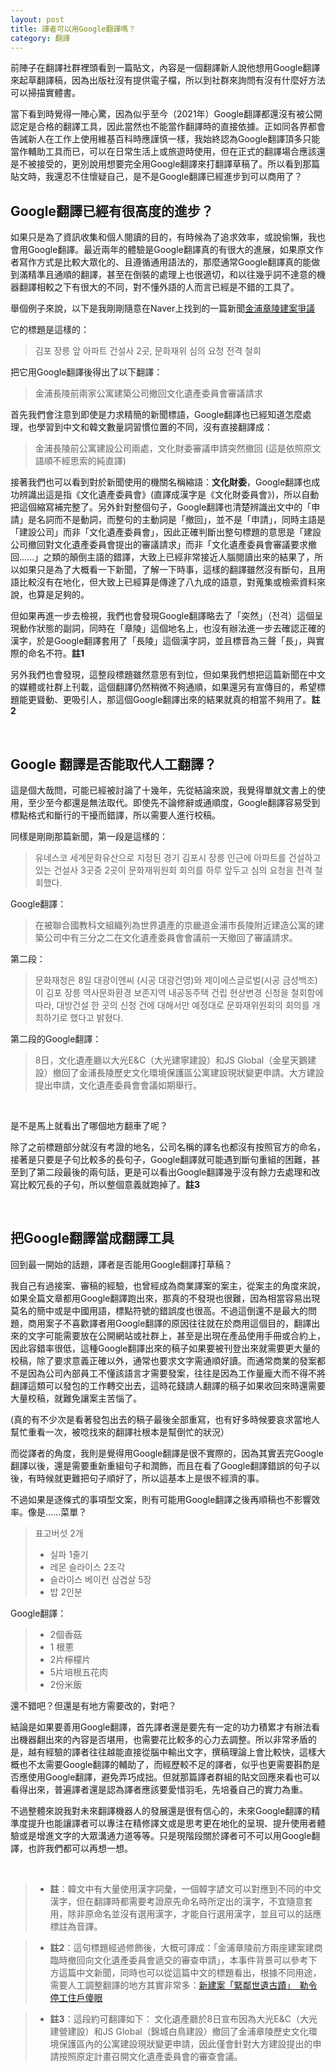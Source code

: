```yaml
---
layout: post
title: 譯者可以用Google翻譯嗎？
category: 翻譯
---
```

前陣子在翻譯社群裡頭看到一篇貼文，內容是一個翻譯新人說他想用Google翻譯來起草翻譯稿，因為出版社沒有提供電子檔，所以到社群來詢問有沒有什麼好方法可以掃描實體書。

當下看到時覺得一陣心驚，因為似乎至今（2021年）Google翻譯都還沒有被公開認定是合格的翻譯工具，因此當然也不能當作翻譯時的直接依據。正如同各界都會告誡新人在工作上使用維基百科時應謹慎一樣，我始終認為Google翻譯頂多只能當作輔助工具而已，可以在日常生活上或旅遊時使用，但在正式的翻譯場合應該還是不被接受的，更別說用想要完全用Google翻譯來打翻譯草稿了。所以看到那篇貼文時，我還忍不住懷疑自己，是不是Google翻譯已經進步到可以商用了？
<br/>

## Google翻譯已經有很高度的進步？

如果只是為了資訊收集和個人閱讀的目的，有時候為了追求效率，或說偷懶，我也會用Google翻譯。最近兩年的體驗是Google翻譯真的有很大的進展，如果原文作者寫作方式是比較大眾化的、且遵循通用語法的，那麼通常Google翻譯真的能做到滿精準且通順的翻譯，甚至在倒裝的處理上也很適切，和以往幾乎詞不達意的機器翻譯相較之下有很大的不同，對不懂外語的人而言已經是不錯的工具了。


舉個例子來說，以下是我剛剛隨意在Naver上找到的一篇新聞[金浦章陵建案爭議][1]

[1]: https://news.naver.com/main/read.naver?mode=LSD&mid=shm&sid1=103&oid=469&aid=0000645666 


它的標題是這樣的：

>김포 장릉 앞 아파트 건설사 2곳, 문화재위 심의 요청 전격 철회

把它用Google翻譯後得出了以下翻譯：

>金浦長陵前兩家公寓建築公司撤回文化遺產委員會審議請求

首先我們會注意到即使是力求精簡的新聞標語，Google翻譯也已經知道怎麼處理，也學習到中文和韓文數量詞習慣位置的不同，沒有直接翻譯成：

> 金浦長陵前公寓建設公司兩處，文化財委審議申請突然撤回 (這是依照原文語順不經思索的純直譯)


接著我們也可以看到對於新聞使用的機關名稱縮語：**文化財委**，Google翻譯也成功辨識出這是指《文化遺產委員會》(直譯成漢字是《文化財委員會》)，所以自動把這個縮寫補完整了。另外針對整個句子，Google翻譯也清楚辨識出文中的「申請」是名詞而不是動詞，而整句的主動詞是「撤回」，並不是「申請」，同時主語是「建設公司」而非「文化遺產委員會」，因此正確判斷出整句標題的意思是「建設公司撤回對文化遺產委員會提出的審議請求」而非「文化遺產委員會審議要求撤回......」之類的顛倒主語的錯譯，大致上已經非常接近人腦閱讀出來的結果了，所以如果只是為了大概看一下新聞，了解一下時事，這樣的翻譯雖然沒有斷句，且用語比較沒有在地化，但大致上已經算是傳達了八九成的語意，對蒐集或檢索資料來說，也算是足夠的。

但如果再進一步去檢視，我們也會發現Google翻譯略去了「突然」（전격）這個呈現動作狀態的副詞，同時在「章陵」這個地名上，也沒有辦法進一步去確認正確的漢字，於是Google翻譯套用了「長陵」這個漢字詞，並且標音為三聲「長」，與實際的命名不符。**註1**

另外我們也會發現，這整段標題雖然意思有到位，但如果我們想把這篇新聞在中文的媒體或社群上刊載，這個翻譯仍然稍微不夠通順，如果還另有宣傳目的，希望標題能更聳動、更吸引人，那這個Google翻譯出來的結果就真的相當不夠用了。**註2**

<br/>

## Google 翻譯是否能取代人工翻譯？

這是個大哉問，可能已經被討論了十幾年，先從結論來說，我覺得單就文書上的使用，至少至今都還是無法取代。即使先不論修辭或通順度，Google翻譯容易受到標點格式和斷行的干擾而錯譯，所以需要人進行校稿。

同樣是剛剛那篇新聞，第一段是這樣的：

> 유네스코 세계문화유산으로 지정된 경기 김포시 장릉 인근에 아파트를 건설하고 있는 건설사 3곳중 2곳이 문화재위원회 회의를 하루 앞두고 심의 요청을 전격 철회했다.

Google翻譯：

>在被聯合國教科文組織列為世界遺產的京畿道金浦市長陵附近建造公寓的建築公司中有三分之二在文化遺產委員會會議前一天撤回了審議請求。

第二段：

> 문화재청은 8일 대광이엔씨 (시공 대광건영)와 제이에스글로벌(시공 금성백조)이 김포 장릉 역사문화환경 보존지역 내공동주택 건립 현상변경 신청을 철회함에 따라, 대방건설 한 곳의 신청 건에 대해서만 예정대로 문화재위원회의 회의를 개최하기로 했다고 밝혔다.

第二段的Google翻譯：
>8日，文化遺產廳以大光E&C（大光建寧建設）和JS Global（金星天鵝建設）撤回了金浦長陵歷史文化環境保護區公寓建設現狀變更申請。大方建設提出申請，文化遺產委員會會議如期舉行。

<br/>

是不是馬上就看出了哪個地方翻車了呢？

除了之前標題部分就沒有考證的地名，公司名稱的譯名也都沒有按照官方的命名，接著是只要是子句比較多的長句子，Google翻譯就可能遇到斷句重組的困難，甚至到了第二段最後的兩句話，更是可以看出Google翻譯幾乎沒有餘力去處理和改寫比較冗長的子句，所以整個意義就跑掉了。**註3**

<br/>

## 把Google翻譯當成翻譯工具

回到最一開始的話題，譯者是否能用Google翻譯打草稿？

我自己有過接案、審稿的經驗，也曾經成為商業譯案的案主，從案主的角度來說，如果全篇文章都用Google翻譯跑出來，那真的不發現也很難，因為相當容易出現莫名的簡中或是中國用語，標點符號的錯誤度也很高。不過這倒還不是最大的問題，商用案子不喜歡譯者用Google翻譯的原因往往就在於商用這個目的，翻譯出來的文字可能需要放在公開網站或社群上，甚至是出現在產品使用手冊或合約上，因此容錯率很低，這種Google翻譯出來的稿子如果要被刊登出來就需要更大量的校稿，除了要求意義正確以外，通常也要求文字需通順好讀。而通常商業的發案都不是因為公司內部員工不懂該語言才需要發案，往往是因為工作量龐大而不得不將翻譯這類可以發包的工作轉交出去，這時花錢請人翻譯的稿子如果收回來時還需要大量校稿，就難免讓案主苦惱了。

<span class="light">(真的有不少次是看著發包出去的稿子最後全部重寫，也有好多時候要哀求當地人幫忙重看一次，被唸找來的翻譯社根本是幫倒忙的狀況）</span>
<br/>

而從譯者的角度，我則是覺得用Google翻譯是很不實際的，因為其實丟完Google翻譯以後，還是需要重新重組句子和潤飾，而且在看了Google翻譯錯誤的句子以後，有時候就更難把句子順好了，所以這基本上是很不經濟的事。

不過如果是逐條式的事項型文案，則有可能用Google翻譯之後再順稿也不影響效率。像是……菜單？

>표고버섯 2개
>- 실파 1줄기
>- 레몬 슬라이스 2조각
>- 슬라이스 베이컨 삼겹살 5장
>- 밥 2인분

Google翻譯：

> - 2個香菇
> - 1 根蔥
> - 2片檸檬片
> - 5片培根五花肉
> - 2份米飯

還不錯吧？但還是有地方需要改的，對吧？

結論是如果要善用Google翻譯，首先譯者還是要先有一定的功力積累才有辦法看出機器翻出來的內容是否堪用，也需要花比較多的心力去調整。所以非常矛盾的是，越有經驗的譯者往往越能直接從腦中輸出文字，撰稿理論上會比較快，這樣大概也不太需要Google翻譯的輔助了，而經歷較不足的譯者，似乎也更需要斟酌是否應使用Google翻譯，避免弄巧成拙。但就那篇譯者群組的貼文回應來看也可以看得出來，普遍譯者還是認為譯者應該要愛惜羽毛，先培養自己的實力為重。

不過整體來說我對未來翻譯機器人的發展還是很有信心的，未來Google翻譯的精準度提升也能讓譯者可以專注在精修譯文或是思考更在地化的呈現、提升使用者體驗或是增進文字的大眾溝通力道等等。只是現階段關於譯者可不可以用Google翻譯，也許我們都可以再想一想。

<br/>


>- **註**：韓文中有大量使用漢字詞彙，一個韓字諺文可以對應到不同的中文漢字，但在翻譯時都需要考證原先命名時所定出的漢字，不宜隨意套用，除非原命名並沒有選用漢字，才能自行選用漢字，並且可以的話應標註為音譯。

>- **註2**：這句標題經過修飾後，大概可譯成：「金浦章陵前方兩座建案建商臨時撤回向文化遺產委員會遞交的審查申請」，本事件背景可以參考下方這篇中文新聞，同時也可以從這篇中文的標題看出，根據不同用途，需要人工調整翻譯的地方其實非常多：[新建案「緊鄰世遺古蹟」　勒令停工住戶傻眼][2]

[2]:https://www.ettoday.net/news/20211004/2093611.htm#ixzz7EWmfdt89

>- **註3**：這段約可翻譯如下：
> 文化遺產廳於8日宣布因為大光E&C（大光建營建設）和JS Global（錦城白鳥建設）撤回了金浦章陵歷史文化環境保護區內的公寓建設現狀變更申請，因此僅會針對大方建設提出的申請按照原定計畫召開文化遺產委員會的審查會議。


